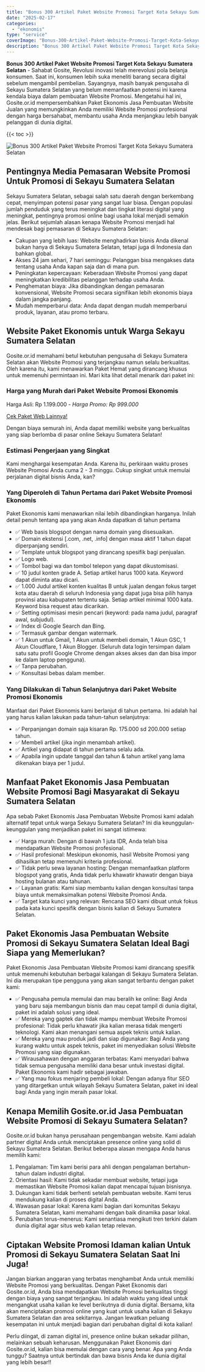```yaml
---
title: "Bonus 300 Artikel Paket Website Promosi Target Kota Sekayu Sumatera Selatan"
date: "2025-02-17"
categories: 
  - "ekonomis"
type: "service"
coverImage: "Bonus-300-Artikel-Paket-Website-Promosi-Target-Kota-Sekayu-Sumatera-Selatan.png"
description: "Bonus 300 Artikel Paket Website Promosi Target Kota Sekayu Sumatera Selatan. Perlu diingat, di zaman digital ini, presence online bukan sekadar pilihan, mela..."
---
```


**Bonus 300 Artikel Paket Website Promosi Target Kota Sekayu Sumatera Selatan** - Sahabat Gosite, Revolusi inovasi telah merevolusi pola belanja konsumen. Saat ini, konsumen lebih suka meneliti barang secara digital sebelum mengambil pembelian. Sayangnya, masih banyak pengusaha di Sekayu Sumatera Selatan yang belum memanfaatkan potensi ini karena kendala biaya dalam pembuatan Website Promosi. Mengetahui hal ini, Gosite.or.id mempersembahkan Paket Ekonomis Jasa Pembuatan Website Jualan yang memungkinkan Anda memiliki Website Promosi profesional dengan harga bersahabat, membantu usaha Anda menjangkau lebih banyak pelanggan di dunia digital.

{{< toc >}}

![Bonus 300 Artikel Paket Website Promosi Target Kota Sekayu Sumatera Selatan](/images/ekonomis/Bonus-300-Artikel-Paket-Website-Promosi-Target-Kota-Sekayu-Sumatera-Selatan.png)

## Pentingnya Media Pemasaran Website Promosi Untuk Promosi di Sekayu Sumatera Selatan

Sekayu Sumatera Selatan, sebagai salah satu daerah dengan berkembang cepat, menyimpan potensi pasar yang sangat luar biasa. Dengan populasi jumlah penduduk yang terus meningkat dan tingkat literasi digital yang meningkat, pentingnya promosi online bagi usaha lokal menjadi semakin jelas. Berikut sejumlah alasan kenapa Website Promosi menjadi hal mendesak bagi pemasaran di Sekayu Sumatera Selatan:

- Cakupan yang lebih luas: Website menghadirkan bisnis Anda dikenal bukan hanya di Sekayu Sumatera Selatan, tetapi juga di Indonesia dan bahkan global.
- Akses 24 jam sehari, 7 hari seminggu: Pelanggan bisa mengakses data tentang usaha Anda kapan saja dan di mana pun.
- Peningkatan kepercayaan: Keberadaan Website Promosi yang dapat meningkatkan kredibilitas pelanggan terhadap usaha Anda.
- Penghematan biaya: Jika dibandingkan dengan pemasaran konvensional, Website Promosi secara signifikan lebih ekonomis biaya dalam jangka panjang.
- Mudah memperbarui data: Anda dapat dengan mudah memperbarui produk, layanan, atau promo terbaru.

## Website Paket Ekonomis untuk Warga Sekayu Sumatera Selatan

Gosite.or.id memahami betul kebutuhan pengusaha di Sekayu Sumatera Selatan akan Website Promosi yang terjangkau namun selalu berkualitas. Oleh karena itu, kami menawarkan Paket Hemat yang dirancang khusus untuk memenuhi permintaan ini. Mari kita lihat detail menarik dari paket ini:

### Harga yang Murah dari Paket Website Promosi Ekonomis

<a class="cta-button">Harga Asli: Rp 1.199.000 - <em>Harga Promo: Rp 999.000</em></a>

<a href="/jasa-web/" class="cta-button">Cek Paket Web Lainnya!</a>

Dengan biaya semurah ini, Anda dapat memiliki website yang berkualitas yang siap berlomba di pasar online Sekayu Sumatera Selatan!

### Estimasi Pengerjaan yang Singkat

Kami menghargai kesempatan Anda. Karena itu, perkiraan waktu proses Website Promosi Anda cuma 2 - 3 minggu. Cukup singkat untuk memulai perjalanan digital bisnis Anda, kan?

### Yang Diperoleh di Tahun Pertama dari Paket Website Promosi Ekonomis

Paket Ekonomis kami menawarkan nilai lebih dibandingkan harganya. Inilah detail penuh tentang apa yang akan Anda dapatkan di tahun pertama

- ✅ Web basis blogspot dengan nama domain yang disesuaikan.
- ✅ Domain ekstensi \[.com, .net, .info\] dengan masa aktif 1 tahun dapat diperpanjang sendiri.
- ✅ Template untuk blogspot yang dirancang spesifik bagi penjualan.
- ✅ Logo web.
- ✅ Tombol bagi wa dan tombol telepon yang dapat dikustomisasi.
- ✅ 10 judul konten grade A. Setiap artikel harus 1000 kata. Keyword dapat diminta atau dicari.
- ✅ 1.000 Judul artikel konten kualitas B untuk jualan dengan fokus target kota atau daerah di seluruh Indonesia yang dapat juga bisa pilih hanya provinsi atau kabupaten tertentu saja. Setiap artikel minimal 1000 kata. Keyword bisa request atau dicarikan.
- ✅ Setting optimisasi mesin pencari (keyword: pada nama judul, paragraf awal, subjudul).
- ✅ Index di Google Search dan Bing.
- ✅ Termasuk gambar dengan watermark.
- ✅ 1 Akun untuk Gmail, 1 Akun untuk membeli domain, 1 Akun GSC, 1 Akun Cloudflare, 1 Akun Blogger. (Seluruh data login tersimpan dalam satu satu profil Google Chrome dengan akses akses dan dan bisa impor ke dalam laptop pengguna).
- ✅ Tanpa perubahan.
- ✅ Konsultasi bebas dalam member.

### Yang Dilakukan di Tahun Selanjutnya dari Paket Website Promosi Ekonomis

Manfaat dari Paket Ekonomis kami berlanjut di tahun pertama. Ini adalah hal yang harus kalian lakukan pada tahun-tahun selanjutnya:

- ✅ Perpanjangan domain saja kisaran Rp. 175.000 sd 200.000 setiap tahun.
- ✅ Membeli artikel (jika ingin menambah artikel).
- ✅ Artikel yang didapat di tahun pertama selalu ada.
- ✅ Apabila ingin update tanggal dan tahun & tahun artikel yang lama dikenakan biaya per 1 judul.

## Manfaat Paket Ekonomis Jasa Pembuatan Website Promosi Bagi Masyarakat di Sekayu Sumatera Selatan

Apa sebab Paket Ekonomis Jasa Pembuatan Website Promosi kami adalah alternatif tepat untuk warga Sekayu Sumatera Selatan? Ini dia keunggulan-keunggulan yang menjadikan paket ini sangat istimewa:

- ✅ Harga murah: Dengan di bawah 1 juta IDR, Anda telah bisa mendapatkan Website Promosi profesional.
- ✅ Hasil profesional: Meskipun ekonomis, hasil Website Promosi yang dihasilkan tetap memenuhi kriteria profesional.
- ✅ Tidak perlu sewa layanan hosting: Dengan memanfaatkan platform blogspot yang gratis, Anda tidak perlu khawatir khawatir dengan biaya hosting bulanan atau tahunan.
- ✅ Layanan gratis: Kami siap membantu kalian dengan konsultasi tanpa biaya untuk memaksimalkan potensi Website Promosi Anda.
- ✅ Target kata kunci yang relevan: Rencana SEO kami dibuat untuk fokus pada kata kunci spesifik dengan bisnis kalian di Sekayu Sumatera Selatan.

## Paket Ekonomis Jasa Pembuatan Website Promosi di Sekayu Sumatera Selatan Ideal Bagi Siapa yang Memerlukan?

Paket Ekonomis Jasa Pembuatan Website Promosi kami dirancang spesifik untuk memenuhi kebutuhan berbagai kalangan di Sekayu Sumatera Selatan. Ini dia merupakan tipe pengguna yang akan sangat terbantu dengan paket kami:

- ✅ Pengusaha pemula memulai dan mau beralih ke online: Bagi Anda yang baru saja membangun bisnis dan mau cepat tampil di dunia digital, paket ini adalah solusi yang ideal.
- ✅ Mereka yang gaptek dan tidak mampu membuat Website Promosi profesional: Tidak perlu khawatir jika kalian merasa tidak mengerti teknologi. Kami akan menangani semua aspek teknis untuk kalian.
- ✅ Mereka yang mau produk jadi dan siap digunakan: Bagi Anda yang kurang waktu untuk aspek teknis, paket ini menyediakan solusi Website Promosi yang siap digunakan.
- ✅ Wirausahawan dengan anggaran terbatas: Kami menyadari bahwa tidak semua pengusaha memiliki dana besar untuk investasi digital. Paket Ekonomis kami hadir sebagai jawaban.
- ✅ Yang mau fokus menjaring pembeli lokal: Dengan adanya fitur SEO yang ditargetkan untuk wilayah Sekayu Sumatera Selatan, paket ini ideal bagi Anda yang ingin meraih pasar lokal.

## Kenapa Memilih Gosite.or.id Jasa Pembuatan Website Promosi di Sekayu Sumatera Selatan?

Gosite.or.id bukan hanya perusahaan pengembangan website. Kami adalah partner digital Anda untuk menciptakan presence online yang solid di Sekayu Sumatera Selatan. Berikut beberapa alasan mengapa Anda harus memilih kami:

1. Pengalaman: Tim kami berisi para ahli dengan pengalaman bertahun-tahun dalam industri digital.
2. Orientasi hasil: Kami tidak sekadar membuat website, tetapi juga memastikan Website Promosi kalian dapat mencapai tujuan bisnisnya.
3. Dukungan kami tidak berhenti setelah pembuatan website. Kami terus mendukung kalian di proses digital Anda.
4. Wawasan pasar lokal: Karena kami bagian dari komunitas Sekayu Sumatera Selatan, kami memahami dengan baik dinamika pasar lokal.
5. Perubahan terus-menerus: Kami senantiasa mengikuti tren terkini dalam dunia digital agar situs web kalian tetap relevan.

## Ciptakan Website Promosi Idaman kalian Untuk Promosi di Sekayu Sumatera Selatan Saat Ini Juga!

Jangan biarkan anggaran yang terbatas menghambat Anda untuk memiliki Website Promosi yang berkualitas. Dengan Paket Ekonomis dari Gosite.or.id, Anda bisa mendapatkan Website Promosi berkualitas tinggi dengan biaya yang sangat terjangkau. Ini adalah waktu yang ideal untuk mengangkat usaha kalian ke level berikutnya di dunia digital. Bersama, kita akan menciptakan promosi online yang kuat untuk usaha kalian di Sekayu Sumatera Selatan dan area sekitarnya. Jangan lewatkan peluang kesempatan ini untuk menjadi bagian dari perubahan digital di kota kalian!

Perlu diingat, di zaman digital ini, presence online bukan sekadar pilihan, melainkan sebuah keharusan. Menggunakan Paket Ekonomis dari Gosite.or.id, kalian bisa memulai dengan cara yang benar. Apa yang Anda tunggu? Saatnya untuk bertindak dan bawa bisnis Anda ke dunia digital yang lebih besar!!